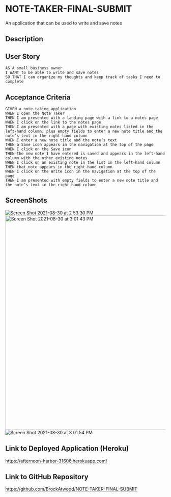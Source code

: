 # NOTE-TAKER-FINAL-SUBMIT

An application that can be used to write and save notes

## Description

## User Story

```
AS A small business owner
I WANT to be able to write and save notes
SO THAT I can organize my thoughts and keep track of tasks I need to complete
```

## Acceptance Criteria

```
GIVEN a note-taking application
WHEN I open the Note Taker
THEN I am presented with a landing page with a link to a notes page
WHEN I click on the link to the notes page
THEN I am presented with a page with existing notes listed in the left-hand column, plus empty fields to enter a new note title and the note’s text in the right-hand column
WHEN I enter a new note title and the note’s text
THEN a Save icon appears in the navigation at the top of the page
WHEN I click on the Save icon
THEN the new note I have entered is saved and appears in the left-hand column with the other existing notes
WHEN I click on an existing note in the list in the left-hand column
THEN that note appears in the right-hand column
WHEN I click on the Write icon in the navigation at the top of the page
THEN I am presented with empty fields to enter a new note title and the note’s text in the right-hand column
```

## ScreenShots
![Screen Shot 2021-08-30 at 2 53 30 PM](https://user-images.githubusercontent.com/87385012/131409899-40a8ea5e-d515-460d-92df-815ac52b0810.png)
<img width="672" alt="Screen Shot 2021-08-30 at 3 01 43 PM" src="https://user-images.githubusercontent.com/87385012/131409909-3fc1dafc-1d21-4959-94ba-1d79a6ebe110.png">
![Screen Shot 2021-08-30 at 3 01 54 PM](https://user-images.githubusercontent.com/87385012/131409921-1999cd9f-671e-468d-ba91-5fa92b3b00cf.png)


## Link to Deployed Application (Heroku)
https://afternoon-harbor-31606.herokuapp.com/

## Link to GitHub Repository 
https://github.com/BrockAtwood/NOTE-TAKER-FINAL-SUBMIT

